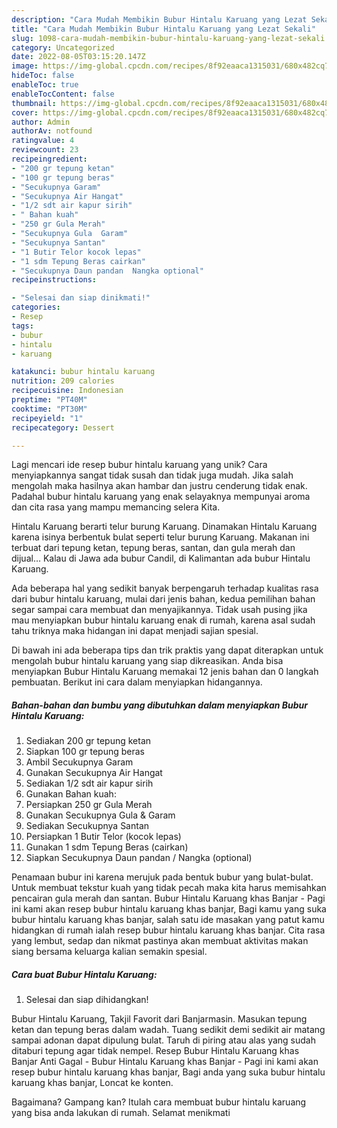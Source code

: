 ```yaml
---
description: "Cara Mudah Membikin Bubur Hintalu Karuang yang Lezat Sekali"
title: "Cara Mudah Membikin Bubur Hintalu Karuang yang Lezat Sekali"
slug: 1098-cara-mudah-membikin-bubur-hintalu-karuang-yang-lezat-sekali
category: Uncategorized
date: 2022-08-05T03:15:20.147Z
image: https://img-global.cpcdn.com/recipes/8f92eaaca1315031/680x482cq70/bubur-hintalu-karuang-foto-resep-utama.jpg
hideToc: false
enableToc: true
enableTocContent: false
thumbnail: https://img-global.cpcdn.com/recipes/8f92eaaca1315031/680x482cq70/bubur-hintalu-karuang-foto-resep-utama.jpg
cover: https://img-global.cpcdn.com/recipes/8f92eaaca1315031/680x482cq70/bubur-hintalu-karuang-foto-resep-utama.jpg
author: Admin
authorAv: notfound
ratingvalue: 4
reviewcount: 23
recipeingredient:
- "200 gr tepung ketan"
- "100 gr tepung beras"
- "Secukupnya Garam"
- "Secukupnya Air Hangat"
- "1/2 sdt air kapur sirih"
- " Bahan kuah"
- "250 gr Gula Merah"
- "Secukupnya Gula  Garam"
- "Secukupnya Santan"
- "1 Butir Telor kocok lepas"
- "1 sdm Tepung Beras cairkan"
- "Secukupnya Daun pandan  Nangka optional"
recipeinstructions:

- "Selesai dan siap dinikmati!"
categories:
- Resep
tags:
- bubur
- hintalu
- karuang

katakunci: bubur hintalu karuang 
nutrition: 209 calories
recipecuisine: Indonesian
preptime: "PT40M"
cooktime: "PT30M"
recipeyield: "1"
recipecategory: Dessert

---
```





Lagi mencari ide resep bubur hintalu karuang yang unik? Cara menyiapkannya sangat tidak susah dan tidak juga mudah. Jika salah mengolah maka hasilnya akan hambar dan justru cenderung tidak enak. Padahal bubur hintalu karuang yang enak selayaknya mempunyai aroma dan cita rasa yang mampu memancing selera Kita.





Hintalu Karuang berarti telur burung Karuang. Dinamakan Hintalu Karuang karena isinya berbentuk bulat seperti telur burung Karuang. Makanan ini terbuat dari tepung ketan, tepung beras, santan, dan gula merah dan dijual… Kalau di Jawa ada bubur Candil, di Kalimantan ada bubur Hintalu Karuang.

Ada beberapa hal yang sedikit banyak berpengaruh terhadap kualitas rasa dari bubur hintalu karuang, mulai dari jenis bahan, kedua pemilihan bahan segar sampai cara membuat dan menyajikannya. Tidak usah pusing jika mau menyiapkan bubur hintalu karuang enak di rumah, karena asal sudah tahu triknya maka hidangan ini dapat menjadi sajian spesial.






Di bawah ini ada beberapa tips dan trik praktis yang dapat diterapkan untuk mengolah bubur hintalu karuang yang siap dikreasikan. Anda bisa menyiapkan Bubur Hintalu Karuang memakai 12 jenis bahan dan 0 langkah pembuatan. Berikut ini cara dalam menyiapkan hidangannya.

<!--inarticleads1-->

##### Bahan-bahan dan bumbu yang dibutuhkan dalam menyiapkan Bubur Hintalu Karuang:

1. Sediakan 200 gr tepung ketan
1. Siapkan 100 gr tepung beras
1. Ambil Secukupnya Garam
1. Gunakan Secukupnya Air Hangat
1. Sediakan 1/2 sdt air kapur sirih
1. Gunakan  Bahan kuah:
1. Persiapkan 250 gr Gula Merah
1. Gunakan Secukupnya Gula &amp; Garam
1. Sediakan Secukupnya Santan
1. Persiapkan 1 Butir Telor (kocok lepas)
1. Gunakan 1 sdm Tepung Beras (cairkan)
1. Siapkan Secukupnya Daun pandan / Nangka (optional)


Penamaan bubur ini karena merujuk pada bentuk bubur yang bulat-bulat. Untuk membuat tekstur kuah yang tidak pecah maka kita harus memisahkan pencairan gula merah dan santan. Bubur Hintalu Karuang khas Banjar - Pagi ini kami akan resep bubur hintalu karuang khas banjar, Bagi kamu yang suka bubur hintalu karuang khas banjar, salah satu ide masakan yang patut kamu hidangkan di rumah ialah resep bubur hintalu karuang khas banjar. Cita rasa yang lembut, sedap dan nikmat pastinya akan membuat aktivitas makan siang bersama keluarga kalian semakin spesial. 

<!--inarticleads2-->

##### Cara buat Bubur Hintalu Karuang:


1. Selesai dan siap dihidangkan!

Bubur Hintalu Karuang, Takjil Favorit dari Banjarmasin. Masukan tepung ketan dan tepung beras dalam wadah. Tuang sedikit demi sedikit air matang sampai adonan dapat dipulung bulat. Taruh di piring atau alas yang sudah ditaburi tepung agar tidak nempel. Resep Bubur Hintalu Karuang khas Banjar Anti Gagal - Bubur Hintalu Karuang khas Banjar - Pagi ini kami akan resep bubur hintalu karuang khas banjar, Bagi anda yang suka bubur hintalu karuang khas banjar, Loncat ke konten. 

Bagaimana? Gampang kan? Itulah cara membuat bubur hintalu karuang yang bisa anda lakukan di rumah. Selamat menikmati
